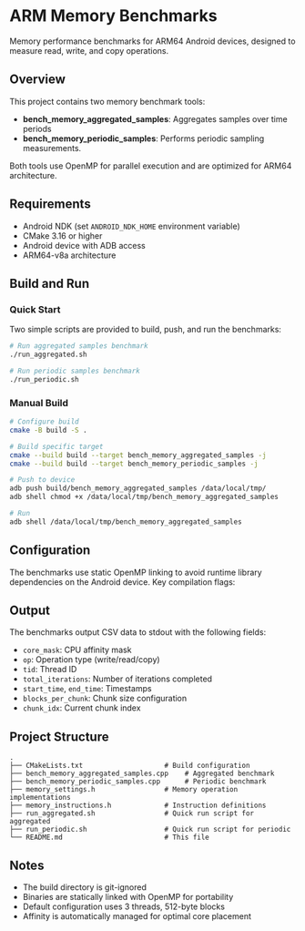 # ARM Memory Benchmarks

Memory performance benchmarks for ARM64 Android devices, designed to measure read, write, and copy operations.

## Overview

This project contains two memory benchmark tools:
- **bench_memory_aggregated_samples**: Aggregates samples over time periods
- **bench_memory_periodic_samples**: Performs periodic sampling measurements.

Both tools use OpenMP for parallel execution and are optimized for ARM64 architecture.

## Requirements

- Android NDK (set `ANDROID_NDK_HOME` environment variable)
- CMake 3.16 or higher
- Android device with ADB access
- ARM64-v8a architecture

## Build and Run

### Quick Start

Two simple scripts are provided to build, push, and run the benchmarks:

```bash
# Run aggregated samples benchmark
./run_aggregated.sh

# Run periodic samples benchmark
./run_periodic.sh
```

### Manual Build

```bash
# Configure build
cmake -B build -S .

# Build specific target
cmake --build build --target bench_memory_aggregated_samples -j
cmake --build build --target bench_memory_periodic_samples -j

# Push to device
adb push build/bench_memory_aggregated_samples /data/local/tmp/
adb shell chmod +x /data/local/tmp/bench_memory_aggregated_samples

# Run
adb shell /data/local/tmp/bench_memory_aggregated_samples
```

## Configuration

The benchmarks use static OpenMP linking to avoid runtime library dependencies on the Android device. Key compilation flags:

## Output

The benchmarks output CSV data to stdout with the following fields:
- `core_mask`: CPU affinity mask
- `op`: Operation type (write/read/copy)
- `tid`: Thread ID
- `total_iterations`: Number of iterations completed
- `start_time`, `end_time`: Timestamps
- `blocks_per_chunk`: Chunk size configuration
- `chunk_idx`: Current chunk index

## Project Structure

```
.
├── CMakeLists.txt                    # Build configuration
├── bench_memory_aggregated_samples.cpp    # Aggregated benchmark
├── bench_memory_periodic_samples.cpp      # Periodic benchmark
├── memory_settings.h                 # Memory operation implementations
├── memory_instructions.h             # Instruction definitions
├── run_aggregated.sh                 # Quick run script for aggregated
├── run_periodic.sh                   # Quick run script for periodic
└── README.md                         # This file
```

## Notes

- The build directory is git-ignored
- Binaries are statically linked with OpenMP for portability
- Default configuration uses 3 threads, 512-byte blocks
- Affinity is automatically managed for optimal core placement

